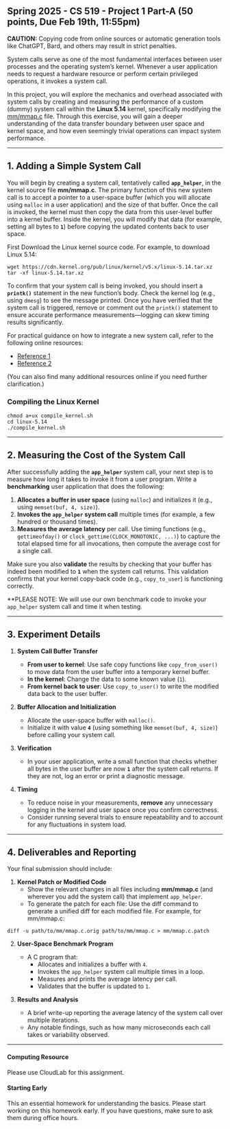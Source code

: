 ## Spring 2025 - CS 519 - Project 1 Part-A  (50 points, Due Feb 19th, 11:55pm)  

**CAUTION:** Copying code from online sources or automatic generation tools like
ChatGPT, Bard, and others may result in strict penalties.

System calls serve as one of the most fundamental interfaces between user
processes and the operating system’s kernel. Whenever a user application needs
to request a hardware resource or perform certain privileged operations, it
invokes a system call. 

In this project, you will explore the mechanics and
overhead associated with system calls by creating and measuring the performance
of a custom (dummy) system call within the **Linux 5.14** kernel, specifically
modifying the
[mm/mmap.c](https://git.kernel.org/pub/scm/linux/kernel/git/stable/linux.git/tree/mm/mmap.c?h=linux-5.14.y)
file. Through this exercise, you will gain a deeper understanding of the data
transfer boundary between user space and kernel space, and how even seemingly
trivial operations can impact system performance.

---

## 1. Adding a Simple System Call
You will begin by creating a system call, tentatively called **`app_helper`**,
in the kernel source file **mm/mmap.c**. The primary function of this new system
call is to accept a pointer to a user-space buffer (which you will allocate
using `malloc` in a user application) and the size of that buffer. Once the call
is invoked, the kernel must then copy the data from this user-level buffer into
a kernel buffer. Inside the kernel, you will modify that data (for example,
setting all bytes to **`1`**) before copying the updated contents back to user
space.

First Download the Linux kernel source code. For example, to download Linux 5.14:
```
wget https://cdn.kernel.org/pub/linux/kernel/v5.x/linux-5.14.tar.xz
tar -xf linux-5.14.tar.xz
```

To confirm that your system call is being invoked, you should insert a
**`printk()`** statement in the new function’s body. Check the kernel log (e.g.,
using `dmesg`) to see the message printed. Once you have verified that the
system call is triggered, remove or comment out the `printk()` statement to
ensure accurate performance measurements—logging can skew timing results
significantly.

For practical guidance on how to integrate a new system call, refer to the following online resources:

- [Reference 1](https://shanetully.com/2014/04/adding-a-syscall-to-linux-3-14/)  
- [Reference 2](https://macboypro.wordpress.com/2009/05/15/adding-a-custom-system-call-to-the-linux-os/)  

(You can also find many additional resources online if you need further clarification.)

### Compiling the Linux Kernel
```
chmod a+ux compile_kernel.sh
cd linux-5.14
./compile_kernel.sh
```

---

## 2. Measuring the Cost of the System Call

After successfully adding the **`app_helper`** system call, your next step is to measure how long it takes to invoke it from a user program. Write a **benchmarking** user application that does the following:

1. **Allocates a buffer in user space** (using `malloc`) and initializes it (e.g., using `memset(buf, 4, size)`).
2. **Invokes the `app_helper` system call** multiple times (for example, a few hundred or thousand times).
3. **Measures the average latency** per call. Use timing functions (e.g., `gettimeofday()` or `clock_gettime(CLOCK_MONOTONIC, ...)`) to capture the total elapsed time for all invocations, then compute the average cost for a single call.

Make sure you also **validate** the results by checking that your buffer has indeed been modified to **`1`** when the system call returns. This validation confirms that your kernel copy-back code (e.g., `copy_to_user`) is functioning correctly.

**PLEASE NOTE: We will use our own benchmark code to invoke your `app_helper`
system call and time it when testing.

---

## 3. Experiment Details

1. **System Call Buffer Transfer**  
   - **From user to kernel**: Use safe copy functions like `copy_from_user()` to move data from the user buffer into a temporary kernel buffer.  
   - **In the kernel**: Change the data to some known value (`1`).  
   - **From kernel back to user**: Use `copy_to_user()` to write the modified data back to the user buffer.

2. **Buffer Allocation and Initialization**  
   - Allocate the user-space buffer with `malloc()`.  
   - Initialize it with value **`4`** (using something like `memset(buf, 4, size)`) before calling your system call.

3. **Verification**  
   - In your user application, write a small function that checks whether all bytes in the user buffer are now **`1`** after the system call returns. If they are not, log an error or print a diagnostic message.

4. **Timing**  
   - To reduce noise in your measurements, **remove** any unnecessary logging in the kernel and user space once you confirm correctness.  
   - Consider running several trials to ensure repeatability and to account for any fluctuations in system load.

---

## 4. Deliverables and Reporting

Your final submission should include:

1. **Kernel Patch or Modified Code**  
   - Show the relevant changes in all files including **mm/mmap.c** (and wherever you add the system call) that implement `app_helper`. 
   - To generate the patch for each file:
Use the diff command to generate a unified diff for each modified file. For example, for mm/mmap.c:
```
diff -u path/to/mm/mmap.c.orig path/to/mm/mmap.c > mm/mmap.c.patch
```

2. **User-Space Benchmark Program**  
   - A C program that:
     - Allocates and initializes a buffer with `4`.  
     - Invokes the `app_helper` system call multiple times in a loop.  
     - Measures and prints the average latency per call.  
     - Validates that the buffer is updated to `1`.

3. **Results and Analysis**  
   - A brief write-up reporting the average latency of the system call over multiple iterations.  
   - Any notable findings, such as how many microseconds each call takes or variability observed.

---


#### Computing Resource
Please use CloudLab for this assignment.


#### Starting Early
This an essential homework for understanding the basics. 
Please start working on this homework early. If you have
questions, make sure to ask them during office hours.

